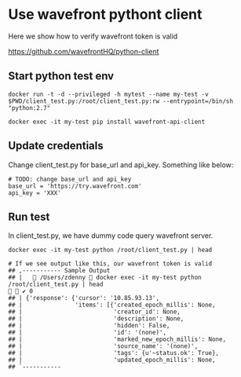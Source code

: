 
# Use wavefront pythont client

Here we show how to verify wavefront token is valid

https://github.com/wavefrontHQ/python-client

## Start python test env

```
docker run -t -d --privileged -h mytest --name my-test -v $PWD/client_test.py:/root/client_test.py:rw --entrypoint=/bin/sh "python:2.7"

docker exec -it my-test pip install wavefront-api-client
```

## Update credentials

Change client_test.py for base_url and api_key. Something like below:

```
# TODO: change base_url and api_key
base_url = 'https://try.wavefront.com'
api_key = 'XXX'
```

## Run test

In client_test.py, we have dummy code query wavefront server.
```
docker exec -it my-test python /root/client_test.py | head

# If we see output like this, our wavefront token is valid
## ,----------- Sample Output
## |    /Users/zdenny  docker exec -it my-test python /root/client_test.py | head                                                                                                         ✔ 0
## | {'response': {'cursor': '10.85.93.13',
## |               'items': [{'created_epoch_millis': None,
## |                          'creator_id': None,
## |                          'description': None,
## |                          'hidden': False,
## |                          'id': '(none)',
## |                          'marked_new_epoch_millis': None,
## |                          'source_name': '(none)',
## |                          'tags': {u'~status.ok': True},
## |                          'updated_epoch_millis': None,
## `-----------
```
